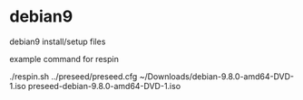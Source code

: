 # debian9
debian9 install/setup files


example command for respin

./respin.sh ../preseed/preseed.cfg ~/Downloads/debian-9.8.0-amd64-DVD-1.iso preseed-debian-9.8.0-amd64-DVD-1.iso
